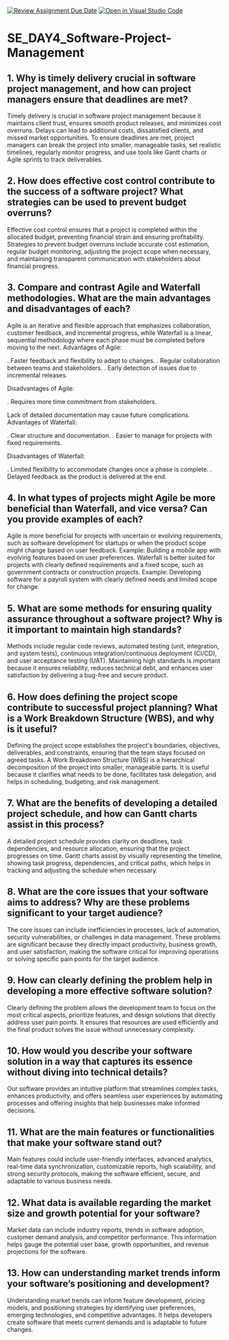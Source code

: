 [![Review Assignment Due Date](https://classroom.github.com/assets/deadline-readme-button-22041afd0340ce965d47ae6ef1cefeee28c7c493a6346c4f15d667ab976d596c.svg)](https://classroom.github.com/a/9pw6JKcu)
[![Open in Visual Studio Code](https://classroom.github.com/assets/open-in-vscode-2e0aaae1b6195c2367325f4f02e2d04e9abb55f0b24a779b69b11b9e10269abc.svg)](https://classroom.github.com/online_ide?assignment_repo_id=15732274&assignment_repo_type=AssignmentRepo)
# SE_DAY4_Software-Project-Management

## 1. Why is timely delivery crucial in software project management, and how can project managers ensure that deadlines are met?

Timely delivery is crucial in software project management because it maintains client trust, ensures smooth product releases, and minimizes cost overruns. Delays can lead to additional costs, dissatisfied clients, and missed market opportunities. To ensure deadlines are met, project managers can break the project into smaller, manageable tasks, set realistic timelines, regularly monitor progress, and use tools like Gantt charts or Agile sprints to track deliverables.

## 2. How does effective cost control contribute to the success of a software project? What strategies can be used to prevent budget overruns?

Effective cost control ensures that a project is completed within the allocated budget, preventing financial strain and ensuring profitability. Strategies to prevent budget overruns include accurate cost estimation, regular budget monitoring, adjusting the project scope when necessary, and maintaining transparent communication with stakeholders about financial progress.

## 3. Compare and contrast Agile and Waterfall methodologies. What are the main advantages and disadvantages of each?

Agile is an iterative and flexible approach that emphasizes collaboration, customer feedback, and incremental progress, while Waterfall is a linear, sequential methodology where each phase must be completed before moving to the next.
Advantages of Agile:

. Faster feedback and flexibility to adapt to changes.
. Regular collaboration between teams and stakeholders.
. Early detection of issues due to incremental releases.

Disadvantages of Agile:

. Requires more time commitment from stakeholders.

Lack of detailed documentation may cause future complications.
Advantages of Waterfall:

. Clear structure and documentation.
. Easier to manage for projects with fixed requirements.

Disadvantages of Waterfall:

. Limited flexibility to accommodate changes once a phase is complete.
. Delayed feedback as the product is delivered at the end.

## 4. In what types of projects might Agile be more beneficial than Waterfall, and vice versa? Can you provide examples of each?

Agile is more beneficial for projects with uncertain or evolving requirements, such as software development for startups or when the product scope might change based on user feedback. Example: Building a mobile app with evolving features based on user preferences.
Waterfall is better suited for projects with clearly defined requirements and a fixed scope, such as government contracts or construction projects. Example: Developing software for a payroll system with clearly defined needs and limited scope for change.

## 5. What are some methods for ensuring quality assurance throughout a software project? Why is it important to maintain high standards?

Methods include regular code reviews, automated testing (unit, integration, and system tests), continuous integration/continuous deployment (CI/CD), and user acceptance testing (UAT). Maintaining high standards is important because it ensures reliability, reduces technical debt, and enhances user satisfaction by delivering a bug-free and secure product.

## 6. How does defining the project scope contribute to successful project planning? What is a Work Breakdown Structure (WBS), and why is it useful?

Defining the project scope establishes the project's boundaries, objectives, deliverables, and constraints, ensuring that the team stays focused on agreed tasks. A Work Breakdown Structure (WBS) is a hierarchical decomposition of the project into smaller, manageable parts. It is useful because it clarifies what needs to be done, facilitates task delegation, and helps in scheduling, budgeting, and risk management.

## 7. What are the benefits of developing a detailed project schedule, and how can Gantt charts assist in this process?

A detailed project schedule provides clarity on deadlines, task dependencies, and resource allocation, ensuring that the project progresses on time. Gantt charts assist by visually representing the timeline, showing task progress, dependencies, and critical paths, which helps in tracking and adjusting the schedule when necessary.

## 8. What are the core issues that your software aims to address? Why are these problems significant to your target audience?

The core issues can include inefficiencies in processes, lack of automation, security vulnerabilities, or challenges in data management. These problems are significant because they directly impact productivity, business growth, and user satisfaction, making the software critical for improving operations or solving specific pain points for the target audience.

## 9. How can clearly defining the problem help in developing a more effective software solution?

Clearly defining the problem allows the development team to focus on the most critical aspects, prioritize features, and design solutions that directly address user pain points. It ensures that resources are used efficiently and the final product solves the issue without unnecessary complexity.

## 10. How would you describe your software solution in a way that captures its essence without diving into technical details?

Our software provides an intuitive platform that streamlines complex tasks, enhances productivity, and offers seamless user experiences by automating processes and offering insights that help businesses make informed decisions.

## 11. What are the main features or functionalities that make your software stand out?

Main features could include user-friendly interfaces, advanced analytics, real-time data synchronization, customizable reports, high scalability, and strong security protocols, making the software efficient, secure, and adaptable to various business needs.

## 12. What data is available regarding the market size and growth potential for your software?

Market data can include industry reports, trends in software adoption, customer demand analysis, and competitor performance. This information helps gauge the potential user base, growth opportunities, and revenue projections for the software.

## 13. How can understanding market trends inform your software’s positioning and development?

Understanding market trends can inform feature development, pricing models, and positioning strategies by identifying user preferences, emerging technologies, and competitive advantages. It helps developers create software that meets current demands and is adaptable to future changes.
